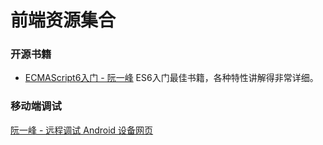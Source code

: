 # 前端资源集合

### 开源书籍
- [ECMAScript6入门 - 阮一峰](https://es6.ruanyifeng.com/) ES6入门最佳书籍，各种特性讲解得非常详细。

### 移动端调试

[阮一峰 - 远程调试 Android 设备网页](http://www.ruanyifeng.com/blog/2019/06/android-remote-debugging.html)